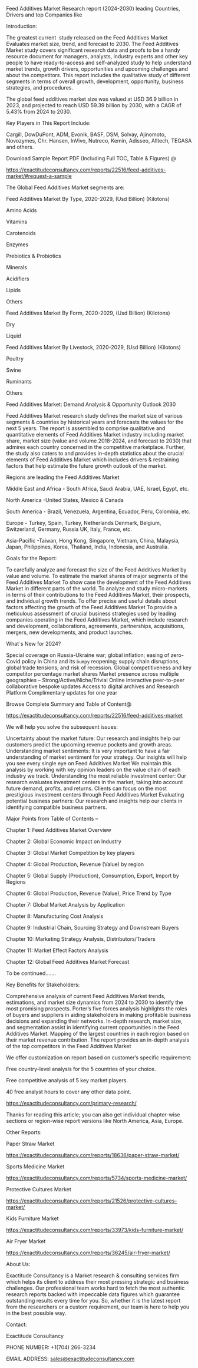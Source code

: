 Feed Additives Market Research report (2024-2030) leading Countries, Drivers and top Companies like

Introduction:

The greatest current  study released on the Feed Additives Market Evaluates market size, trend, and forecast to 2030. The Feed Additives Market study covers significant research data and proofs to be a handy resource document for managers, analysts, industry experts and other key people to have ready-to-access and self-analyzed study to help understand market trends, growth drivers, opportunities and upcoming challenges and about the competitors. This report includes the qualitative study of different segments in terms of overall growth, development, opportunity, business strategies, and procedures.

The global feed additives market size was valued at USD 36.9 billion in 2023, and projected to reach USD 59.39 billion by 2030, with a CAGR of 5.43% from 2024 to 2030.

Key Players in This Report Include: 

Cargill, DowDuPont, ADM, Evonik, BASF, DSM, Solvay, Ajinomoto, Novozymes, Chr. Hansen, InVivo, Nutreco, Kemin, Adisseo, Alltech, TEGASA and others.

Download Sample Report PDF (Including Full TOC, Table & Figures) @ 

https://exactitudeconsultancy.com/reports/22516/feed-additives-market/#request-a-sample

The Global Feed Additives Market segments are:

Feed Additives Market By Type, 2020-2029, (Usd Billion) (Kilotons)

Amino Acids

Vitamins

Carotenoids

Enzymes

Prebiotics & Probiotics

Minerals

Acidifiers

Lipids

Others

Feed Additives Market By Form, 2020-2029, (Usd Billion) (Kilotons)

Dry

Liquid

Feed Additives Market By Livestock, 2020-2029, (Usd Billion) (Kilotons)

Poultry

Swine

Ruminants

Others

Feed Additives Market: Demand Analysis & Opportunity Outlook 2030

Feed Additives Market research study defines the market size of various segments & countries by historical years and forecasts the values for the next 5 years. The report is assembled to comprise qualitative and quantitative elements of Feed Additives Market industry including market share, market size (value and volume 2018-2024, and forecast to 2030) that admires each country concerned in the competitive marketplace. Further, the study also caters to and provides in-depth statistics about the crucial elements of Feed Additives Market which includes drivers & restraining factors that help estimate the future growth outlook of the market.

Regions are leading the Feed Additives Market

Middle East and Africa - South Africa, Saudi Arabia, UAE, Israel, Egypt, etc.

North America -United States, Mexico & Canada

South America - Brazil, Venezuela, Argentina, Ecuador, Peru, Colombia, etc.

Europe - Turkey, Spain, Turkey, Netherlands Denmark, Belgium, Switzerland, Germany, Russia UK, Italy, France, etc.

Asia-Pacific -Taiwan, Hong Kong, Singapore, Vietnam, China, Malaysia, Japan, Philippines, Korea, Thailand, India, Indonesia, and Australia.

Goals for the Report:

To carefully analyze and forecast the size of the Feed Additives Market by value and volume.
To estimate the market shares of major segments of the Feed Additives Market
To show case the development of the Feed Additives Market in different parts of the world.
To analyze and study micro-markets in terms of their contributions to the Feed Additives Market, their prospects, and individual growth trends.
To offer precise and useful details about factors affecting the growth of the Feed Additives Market
To provide a meticulous assessment of crucial business strategies used by leading companies operating in the Feed Additives Market, which include research and development, collaborations, agreements, partnerships, acquisitions, mergers, new developments, and product launches.

What`s New for 2024?

Special coverage on Russia-Ukraine war; global inflation; easing of zero-Covid policy in China and its `bumpy` reopening; supply chain disruptions, global trade tensions; and risk of recession.
Global competitiveness and key competitor percentage market shares
Market presence across multiple geographies – Strong/Active/Niche/Trivial
Online interactive peer-to-peer collaborative bespoke updates
Access to digital archives and Research Platform
Complimentary updates for one year

Browse Complete Summary and Table of Content@ 

https://exactitudeconsultancy.com/reports/22516/feed-additives-market

We will help you solve the subsequent issues:

Uncertainty about the market future: Our research and insights help our customers predict the upcoming revenue pockets and growth areas.
Understanding market sentiments: It is very important to have a fair understanding of market sentiment for your strategy. Our insights will help you see every single eye on Feed Additives Market We maintain this analysis by working with key opinion leaders on the value chain of each industry we track.
Understanding the most reliable investment center: Our research evaluates investment centers in the market, taking into account future demand, profits, and returns. Clients can focus on the most prestigious investment centers through Feed Additives Market
Evaluating potential business partners: Our research and insights help our clients in identifying compatible business partners.

Major Points from Table of Contents –

Chapter 1: Feed Additives Market Overview

Chapter 2: Global Economic Impact on Industry

Chapter 3: Global Market Competition by key players

Chapter 4: Global Production, Revenue (Value) by region

Chapter 5: Global Supply (Production), Consumption, Export, Import by Regions

Chapter 6: Global Production, Revenue (Value), Price Trend by Type

Chapter 7: Global Market Analysis by Application

Chapter 8: Manufacturing Cost Analysis

Chapter 9: Industrial Chain, Sourcing Strategy and Downstream Buyers

Chapter 10: Marketing Strategy Analysis, Distributors/Traders

Chapter 11: Market Effect Factors Analysis

Chapter 12: Global Feed Additives Market Forecast

To be continued…….

Key Benefits for Stakeholders:

Comprehensive analysis of current Feed Additives Market trends, estimations, and market size dynamics from 2024 to 2030 to identify the most promising prospects.
Porter’s five forces analysis highlights the roles of buyers and suppliers in aiding stakeholders in making profitable business decisions and expanding their networks.
In-depth research, market size, and segmentation assist in identifying current opportunities in the Feed Additives Market.
Mapping of the largest countries in each region based on their market revenue contribution.
The report provides an in-depth analysis of the top competitors in the Feed Additives Market

We offer customization on report based on customer’s specific requirement:

Free country-level analysis for the 5 countries of your choice.

Free competitive analysis of 5 key market players.

40 free analyst hours to cover any other data point.

https://exactitudeconsultancy.com/primary-research/

Thanks for reading this article; you can also get individual chapter-wise sections or region-wise report versions like North America, Asia, Europe.

Other Reports:

Paper Straw Market

https://exactitudeconsultancy.com/reports/18636/paper-straw-market/

Sports Medicine Market

https://exactitudeconsultancy.com/reports/5734/sports-medicine-market/

Protective Cultures Market

https://exactitudeconsultancy.com/reports/21526/protective-cultures-market/

Kids Furniture Market

https://exactitudeconsultancy.com/reports/33973/kids-furniture-market/

Air Fryer Market

https://exactitudeconsultancy.com/reports/36245/air-fryer-market/

About Us:

Exactitude Consultancy is a Market research & consulting services firm which helps its client to address their most pressing strategic and business challenges. Our professional team works hard to fetch the most authentic research reports backed with impeccable data figures which guarantee outstanding results every time for you. So, whether it is the latest report from the researchers or a custom requirement, our team is here to help you in the best possible way.

Contact: 

Exactitude Consultancy

PHONE NUMBER: +1(704) 266-3234

EMAIL ADDRESS: sales@exactitudeconsultancy.com
